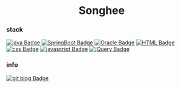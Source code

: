 <h1 align="center">Songhee</h1>


### stack
[![java Badge](http://img.shields.io/badge/Java-007396?style=flat-square&logo=java&logoColor=white)](#) 
[![SpringBoot Badge](http://img.shields.io/badge/SpringBoot-6DB33F?style=flat-square&logo=SpringBoot&logoColor=white)](https://github.com/songhees/documents/tree/main/spring) 
[![Oracle Badge](http://img.shields.io/badge/Oracle-F80000?style=flat-square&logo=Oracle&logoColor=white)](#) 
[![HTML Badge](http://img.shields.io/badge/HTML-E34F26?style=flat-square&logo=HTML5&logoColor=white)](#) 
[![css Badge](http://img.shields.io/badge/css-1572B6?style=flat-square&logo=CSS3&logoColor=white)](#) 
[![javascript Badge](http://img.shields.io/badge/JavaScript-F7DF1E?style=flat-square&logo=JavaScript&logoColor=white)](#) 
[![jQuery Badge](http://img.shields.io/badge/jQuery-0769AD?style=flat-square&logo=jQuery&logoColor=white)](#) 
  
### info
[![git blog Badge](http://img.shields.io/badge/Git%20blog-black?style=flat-square&logo=blogger&logoColor=white)](https://songhees.github.io/)
